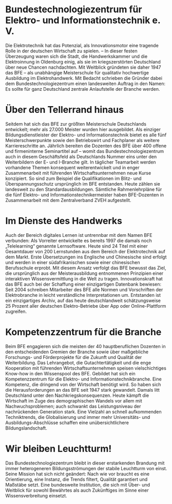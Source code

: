 # Bundestechnologiezentrum für Elektro- und Informationstechnik e. V.
Die Elektrotechnik hat das Potenzial, als Innovationsmotor eine tragende Rolle in der deutschen Wirtschaft zu spielen. – In dieser festen Überzeugung waren sich die Stadt, die Handwerkskammer und die Elektroinnung in Oldenburg einig, als sie im kriegszerstörten Deutschland über neue Chancen nachdachten. Mit Weitblick gründeten sie daher 1947 das BFE – als unabhängige Meisterschule für qualitativ hochwertige Ausbildung im Elektrohandwerk. Mit Bedacht schrieben die Gründer dabei dem Bundestechnologiezentrum einen landesweiten Auftrag in den Namen: Es sollte für ganz Deutschland zentrale Anlaufstelle der Branche werden. 

# Über den Tellerrand hinaus 
Seitdem hat sich das BFE zur größten Meisterschule Deutschlands entwickelt; mehr als 27.000 Meister wurden hier ausgebildet. Als einziger Bildungsdienstleister der Elektro- und Informationstechnik bietet es alle fünf Meisterschwerpunkte sowie den Betriebswirt und Fachplaner als weitere Karriereschritte an. 
Jährlich bereiten die Dozenten des BFE über 400 offene und firmeninterne Seminartitel auf – womit das Bundestechnologiezentrum auch in diesem Geschäftsfeld als Deutschlands Nummer eins unter den Weiterbildern der E- und I-Branche gilt. In täglicher Teamarbeit werden vorhandene Themen konsequent weiterentwickelt und in enger Zusammenarbeit mit führenden Wirtschaftsunternehmen neue Kurse konzipiert. So sind zum Beispiel die Qualifikationen im Blitz- und Überspannungsschutz ursprünglich im BFE entstanden. Heute zählen sie landesweit zu den Standardausbildungen. Sämtliche Rahmenlehrpläne für die fünf Elektro- und Informationstechnikermeister haben BFE-Dozenten in Zusammenarbeit mit dem Zentralverband ZVEH aufgestellt. 

# Im Dienste des Handwerks 
Auch der Bereich digitales Lernen ist untrennbar mit dem Namen BFE verbunden: Als Vorreiter entwickelte es bereits 1997 die damals noch „Telelearning“ genannte Lernsoftware. Heute sind 24 Titel mit einer Gesamtdauer von 200 Lernstunden aus dem Bereich der Elektrotechnik auf dem Markt. Erste Übersetzungen ins Englische und Chinesische sind erfolgt und werden in einer südafrikanischen sowie einer chinesischen Berufsschule erprobt. Mit diesem Ansatz verfolgt das BFE bewusst das Ziel, die ursprünglich aus der Meisterausbildung entnommenen Prinzipien einer interaktiven Wissensvermittlung in die Welt zu tragen. 
Innovationskraft hat das BFE auch bei der Schaffung einer einzigartigen Datenbank bewiesen: Seit 2004 schreiben Mitarbeiter des BFE alle Normen und Vorschriften der Elektrobranche in leicht verständliche Interpretationen um. Entstanden ist ein einzigartiges Archiv, auf das heute deutschlandweit schätzungsweise 25 Prozent aller deutschen Elektro-Betriebe über App oder Online-Plattform zugreifen. 

# Kompetenzzentrum für die Branche 
Beim BFE engagieren sich die meisten der 40 hauptberuflichen Dozenten in den entscheidenden Gremien der Branche sowie über maßgebliche Forschungs- und Förderprojekte für die Zukunft und Qualität der Weiterbildung. Das Lehrangebot, die Gutachtertätigkeit und die enge Kooperation mit führenden Wirtschaftsunternehmen speisen vielschichtiges Know-how in den Wissenspool des BFE. Gebildet hat sich ein Kompetenzzentrum für die Elektro- und Informationstechnikbranche. Eine Kompetenz, die dringend von der Wirtschaft benötigt wird. 
So haben sich die Herausforderungen an das BFE seit 1947 stark gewandelt. Damals litt Deutschland unter den Nachkriegskonsequenzen. Heute kämpft die Wirtschaft im Zuge des demographischen Wandels vor allem mit Nachwuchsproblemen; auch schwankt das Leistungsniveau der nachrückenden Generation stark. Eine Vielzahl an schnell aufkommenden Techniktrends, die Globalisierung und immer mehr Universitäts- und Ausbildungs-Abschlüsse schaffen eine unübersichtlichere Bildungslandschaft. 

# Wir bleiben Leuchtturm! 
Das Bundestechnologiezentrum bleibt in dieser erstarkenden Brandung mit immer heterogeneren Bildungsströmungen der stabile Leuchtturm von einst. Seine Mission hat sich nicht geändert: Nach wie vor braucht es eine Orientierung, eine Instanz, die Trends filtert, Qualität garantiert und Maßstäbe setzt. Eine bundesweite Institution, die sich mit Über- und Weitblick für sowohl Bewährtes als auch Zukünftiges im Sinne einer Wissensverbreitung einsetzt. 
